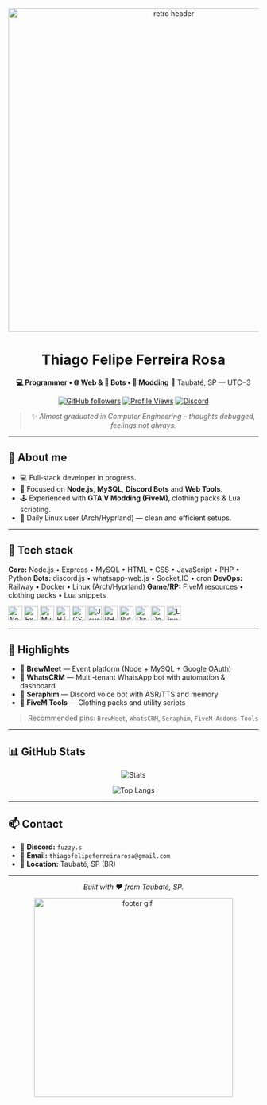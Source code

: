<div align="center">

<img src="https://user-images.githubusercontent.com/112905085/189124365-af1b495e-819c-4592-84e8-0d4f4ed979ba.gif" width="650" alt="retro header"/>

# Thiago Felipe Ferreira Rosa

**💻 Programmer • 🌐 Web & 🤖 Bots • 🧰 Modding**
📍 Taubaté, SP — UTC−3

[![GitHub followers](https://img.shields.io/github/followers/ThiagoFFRosa?label=Follow\&style=for-the-badge)](https://github.com/ThiagoFFRosa)
[![Profile Views](https://komarev.com/ghpvc/?username=ThiagoFFRosa\&style=for-the-badge)](https://github.com/ThiagoFFRosa)
[![Discord](https://img.shields.io/badge/Discord-fuzzy.s-blue?style=for-the-badge\&logo=discord)](#-contact)

> ✨ *Almost graduated in Computer Engineering – thoughts debugged, feelings not always.*

</div>

---

## 👋 About me

* 💻 Full‑stack developer in progress.
* 🧠 Focused on **Node.js**, **MySQL**, **Discord Bots** and **Web Tools**.
* 🕹️ Experienced with **GTA V Modding (FiveM)**, clothing packs & Lua scripting.
* 🐧 Daily Linux user (Arch/Hyprland) — clean and efficient setups.

---

## 🧰 Tech stack

**Core:** Node.js • Express • MySQL • HTML • CSS • JavaScript • PHP • Python
**Bots:** discord.js • whatsapp-web.js • Socket.IO • cron
**DevOps:** Railway • Docker • Linux (Arch/Hyprland)
**Game/RP:** FiveM resources • clothing packs • Lua snippets

<p>
  <img alt="Node" height="28" src="https://cdn.simpleicons.org/nodedotjs"/>
  <img alt="Express" height="28" src="https://cdn.simpleicons.org/express"/>
  <img alt="MySQL" height="28" src="https://cdn.simpleicons.org/mysql"/>
  <img alt="HTML5" height="28" src="https://cdn.simpleicons.org/html5"/>
  <img alt="CSS3" height="28" src="https://cdn.simpleicons.org/css3"/>
  <img alt="JavaScript" height="28" src="https://cdn.simpleicons.org/javascript"/>
  <img alt="PHP" height="28" src="https://cdn.simpleicons.org/php"/>
  <img alt="Python" height="28" src="https://cdn.simpleicons.org/python"/>
  <img alt="Discord" height="28" src="https://cdn.simpleicons.org/discord"/>
  <img alt="Docker" height="28" src="https://cdn.simpleicons.org/docker"/>
  <img alt="Linux" height="28" src="https://cdn.simpleicons.org/linux"/>
</p>

---

## 🚀 Highlights

* 🧾 **BrewMeet** — Event platform (Node + MySQL + Google OAuth)
* 🤖 **WhatsCRM** — Multi-tenant WhatsApp bot with automation & dashboard
* 🪽 **Seraphim** — Discord voice bot with ASR/TTS and memory
* 🧥 **FiveM Tools** — Clothing packs and utility scripts

> Recommended pins: `BrewMeet`, `WhatsCRM`, `Seraphim`, `FiveM-Addons-Tools`

---

## 📊 GitHub Stats

<div align="center">

![Stats](https://github-readme-stats.vercel.app/api?username=ThiagoFFRosa\&show_icons=true\&theme=transparent)

![Top Langs](https://github-readme-stats.vercel.app/api/top-langs/?username=ThiagoFFRosa\&layout=compact\&theme=transparent)

<!-- Optional: streaks and trophies -->

<!--
<img src="https://streak-stats.demolab.com?user=ThiagoFFRosa&theme=transparent" alt="streak"/>
<img src="https://github-profile-trophy.vercel.app/?username=ThiagoFFRosa&theme=flat&no-frame=true" alt="trophies"/>
-->

</div>

---

## 📫 Contact

* 💬 **Discord:** `fuzzy.s`
* 📧 **Email:** `thiagofelipeferreirarosa@gmail.com`
* 📍 **Location:** Taubaté, SP (BR)

---

<div align="center">

*Built with ❤️ from Taubaté, SP.*

<img src="https://user-images.githubusercontent.com/112905085/189124365-af1b495e-819c-4592-84e8-0d4f4ed979ba.gif" width="400" alt="footer gif"/>

</div>

